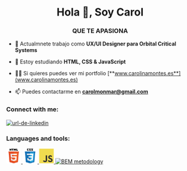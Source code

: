 <!-- ![Imagen decorativa de tu perfil](https://github.com/DorianDesings/readme-demos/blob/main/profile-image.jpeg) -->

<!-- Generado con https://rahuldkjain.github.io/gh-profile-readme-generator/ -->
<h1 align="center">Hola 👋, Soy Carol</h1>
<h3 align="center">QUE TE APASIONA</h3>

- 🔭 Actualmnete trabajo como **UX/UI Designer para Orbital Critical Systems**

- 🌱 Estoy estudiando **HTML, CSS & JavaScript**

- 👨‍💻 Si quieres puedes ver mi portfolio [**www.carolinamontes.es**](www.carolinamontes.es)

- 📫 Puedes contactarme en **carolmonmar@gmail.com**

<h3 align="left">Connect with me:</h3>
<p align="left">
  <a href="https://www.linkedin.com/in/carolina-montes-marcos/="blank">
      <img align="center" src="https://raw.githubusercontent.com/rahuldkjain/github-profile-readme-generator/master/src/images/icons/Social/linked-in-alt.svg" alt="url-de-linkedin" height="30" width="40" />
  </a>
</p>

<h3 align="left">Languages and tools:</h3>
<p align="left">

 <a href="https://www.w3.org/html/" target="_blank" rel="noreferrer">
  <img src="https://raw.githubusercontent.com/devicons/devicon/master/icons/html5/html5-original-wordmark.svg" alt="html5" width="40" height="40"/> 
</a> 
<a href="https://www.w3.org/Style/CSS/" target="_blank" rel="noreferrer"> 
  <img src="https://raw.githubusercontent.com/devicons/devicon/master/icons/css3/css3-original-wordmark.svg" alt="css3" width="40" height="40"/> 
</a>
<a href="https://developer.mozilla.org/en-US/docs/Web/JavaScript" target="_blank" rel="noreferrer"> 
  <img src="https://raw.githubusercontent.com/devicons/devicon/master/icons/javascript/javascript-original.svg" alt="javascript" width="40" height="40"/> 
</a>
<a href="https://sass-lang.com/">
  <img src="https://upload.wikimedia.org/wikipedia/commons/thumb/9/96/Sass_Logo_Color.svg/2560px-Sass_Logo_Color.svg.png" target="_blank" rel="noreferrer" width="40" alt="BEM metodology">
</a>
